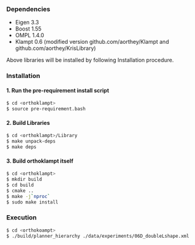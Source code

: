### Dependencies

- Eigen 3.3
- Boost 1.55
- OMPL 1.4.0
- Klampt 0.6
  (modified version github.com/aorthey/Klampt and github.com/aorthey/KrisLibrary)

Above libraries will be installed by following Installation procedure.

### Installation
#### 1. Run the pre-requirement install script
```bash
$ cd <orthoklampt>
$ source pre-requirement.bash
```

#### 2. Build Libraries
```bash
$ cd <orthoklampt>/Library
$ make unpack-deps
$ make deps
```

#### 3. Build orthoklampt itself
```bash
$ cd <orthoklampt>
$ mkdir build
$ cd build
$ cmake ..
$ make -j`nproc`
$ sudo make install
```

### Execution
```bash
$ cd <orthokoampt>
$ ./build/planner_hierarchy ./data/experiments/06D_doubleLshape.xml
```
